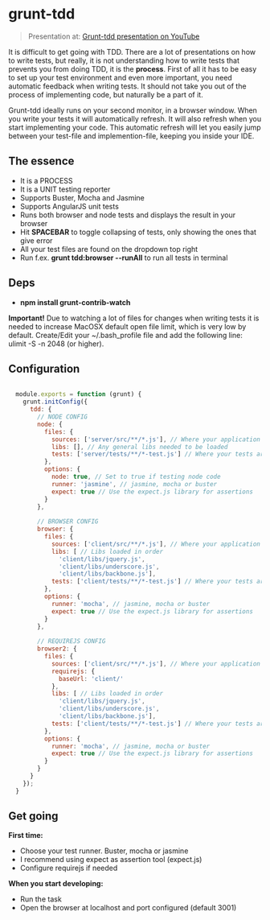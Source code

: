 grunt-tdd
=========

> Presentation at: [Grunt-tdd presentation on YouTube](http://www.youtube.com/watch?v=1xMKeq-plFk)

It is difficult to get going with TDD. There are a lot of presentations on how to write tests, but really, it is not understanding how to write tests that prevents you from doing TDD, it is the **process**. First of all it has to be easy to set up your test environment and even more important, you need automatic feedback when writing tests. It should not take you out of the process of implementing code, but naturally be a part of it.

Grunt-tdd ideally runs on your second monitor, in a browser window. When you write your tests it will automatically refresh. It will also refresh when you start implementing your code. This automatic refresh will let you easily jump between your test-file and implemention-file, keeping you inside your IDE.

## The essence
- It is a PROCESS
- It is a UNIT testing reporter
- Supports Buster, Mocha and Jasmine
- Supports AngularJS unit tests
- Runs both browser and node tests and displays the result in your browser
- Hit **SPACEBAR** to toggle collapsing of tests, only showing the ones that give error
- All your test files are found on the dropdown top right
- Run f.ex. **grunt tdd:browser --runAll** to run all tests in terminal

## Deps
- **npm install grunt-contrib-watch**

**Important!** Due to watching a lot of files for changes when writing tests it is needed to increase MacOSX default open file limit, which is very low by default. Create/Edit your ~/.bash_profile file and add the following line: ulimit -S -n 2048 (or higher).

## Configuration

``` javascript

  module.exports = function (grunt) {
    grunt.initConfig({
      tdd: { 
        // NODE CONFIG
        node: {
          files: {
            sources: ['server/src/**/*.js'], // Where your application files are located
            libs: [], // Any general libs needed to be loaded
            tests: ['server/tests/**/*-test.js'] // Where your tests are located
          },
          options: {
            node: true, // Set to true if testing node code
            runner: 'jasmine', // jasmine, mocha or buster
            expect: true // Use the expect.js library for assertions
          }
        },
        
        // BROWSER CONFIG
        browser: {
          files: {
            sources: ['client/src/**/*.js'], // Where your application files are located
            libs: [ // Libs loaded in order
              'client/libs/jquery.js',
              'client/libs/underscore.js', 
              'client/libs/backbone.js'],
            tests: ['client/tests/**/*-test.js'] // Where your tests are located
          },
          options: {
            runner: 'mocha', // jasmine, mocha or buster
            expect: true // Use the expect.js library for assertions
          }
        },
        
        // REQUIREJS CONFIG
        browser2: {
          files: {
            sources: ['client/src/**/*.js'], // Where your application files are located
            requirejs: {
              baseUrl: 'client/'
            },
            libs: [ // Libs loaded in order
              'client/libs/jquery.js',
              'client/libs/underscore.js', 
              'client/libs/backbone.js'],
            tests: ['client/tests/**/*-test.js'] // Where your tests are located
          },
          options: {
            runner: 'mocha', // jasmine, mocha or buster
            expect: true // Use the expect.js library for assertions
          }
        }
      }
    });
  }
```

## Get going

**First time:**
- Choose your test runner. Buster, mocha or jasmine
- I recommend using expect as assertion tool (expect.js)
- Configure requirejs if needed

**When you start developing:**
- Run the task
- Open the browser at localhost and port configured (default 3001)
